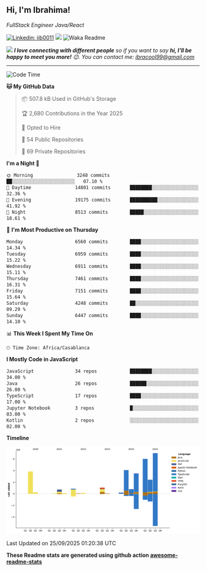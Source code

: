 <h2>Hi, I'm Ibrahima! </h2>
<p><em>FullStack Engineer Java/React
</em></p>


[![Linkedin: iib0011](https://img.shields.io/badge/-iib0011-blue?style=flat-square&logo=Linkedin&logoColor=white&link=https://www.linkedin.com/in/iib0011/)](https://www.linkedin.com/in/iib0011/)
![](https://visitor-badge.glitch.me/badge?page_id=iib0011)
![Waka Readme](https://github.com/iib0011/iib0011/workflows/Waka%20Readme/badge.svg)


<img src="https://media.giphy.com/media/LnQjpWaON8nhr21vNW/giphy.gif" width="60"> <em><b>I love connecting with different people</b> so if you want to say <b>hi, I'll be happy to meet you more!</b> 😊. You can contact me: ibracool99@gmail.com</em>

---
<!--START_SECTION:waka-->
![Code Time](http://img.shields.io/badge/Code%20Time-5%2C494%20hrs%2050%20mins-blue)

**🐱 My GitHub Data** 

> 📦 507.8 kB Used in GitHub's Storage 
 > 
> 🏆 2,680 Contributions in the Year 2025
 > 
> 💼 Opted to Hire
 > 
> 📜 54 Public Repositories 
 > 
> 🔑 69 Private Repositories 
 > 
**I'm a Night 🦉** 

```text
🌞 Morning                3248 commits        ██░░░░░░░░░░░░░░░░░░░░░░░   07.10 % 
🌆 Daytime                14801 commits       ████████░░░░░░░░░░░░░░░░░   32.36 % 
🌃 Evening                19175 commits       ██████████░░░░░░░░░░░░░░░   41.92 % 
🌙 Night                  8513 commits        █████░░░░░░░░░░░░░░░░░░░░   18.61 % 
```
📅 **I'm Most Productive on Thursday** 

```text
Monday                   6560 commits        ████░░░░░░░░░░░░░░░░░░░░░   14.34 % 
Tuesday                  6959 commits        ████░░░░░░░░░░░░░░░░░░░░░   15.22 % 
Wednesday                6911 commits        ████░░░░░░░░░░░░░░░░░░░░░   15.11 % 
Thursday                 7461 commits        ████░░░░░░░░░░░░░░░░░░░░░   16.31 % 
Friday                   7151 commits        ████░░░░░░░░░░░░░░░░░░░░░   15.64 % 
Saturday                 4248 commits        ██░░░░░░░░░░░░░░░░░░░░░░░   09.29 % 
Sunday                   6447 commits        ████░░░░░░░░░░░░░░░░░░░░░   14.10 % 
```


📊 **This Week I Spent My Time On** 

```text
🕑︎ Time Zone: Africa/Casablanca
```

**I Mostly Code in JavaScript** 

```text
JavaScript               34 repos            ████████░░░░░░░░░░░░░░░░░   34.00 % 
Java                     26 repos            ██████░░░░░░░░░░░░░░░░░░░   26.00 % 
TypeScript               17 repos            ████░░░░░░░░░░░░░░░░░░░░░   17.00 % 
Jupyter Notebook         3 repos             █░░░░░░░░░░░░░░░░░░░░░░░░   03.00 % 
Kotlin                   2 repos             ░░░░░░░░░░░░░░░░░░░░░░░░░   02.00 % 
```



**Timeline**

![Lines of Code chart](https://raw.githubusercontent.com/iib0011/iib0011/master/assets/bar_graph.png)


 Last Updated on 25/09/2025 01:20:38 UTC
<!--END_SECTION:waka-->

**These Readme stats are generated using github action [awesome-readme-stats](https://github.com/iib0011/waka-readme-stats)**
